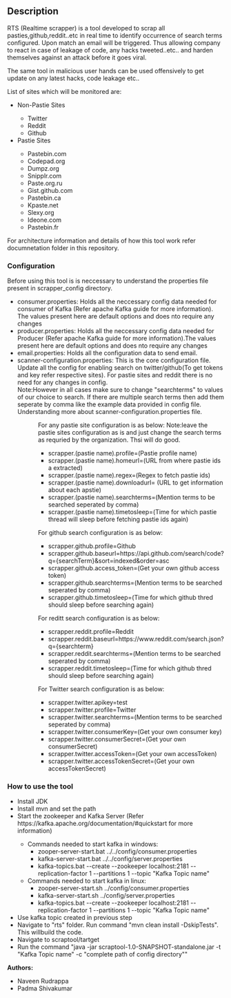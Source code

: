 <h2>Description</h2>
RTS (Realtime scrapper) is a tool developed to scrap all pasties,github,reddit..etc in real time to identify occurrence of search terms configured. Upon match an email will be triggered. Thus allowing company to react in case of leakage of code, any hacks tweeted..etc.. and harden themselves against an attack before it goes viral.

The same tool in malicious user hands can be used offensively to get update on any latest hacks, code leakage etc..

List of sites which will be monitored are:
<ul>
<li>Non-Pastie Sites</li>
<ul>
<li>Twitter</li>
<li>Reddit</li>
<li>Github</li>
</ul>
<li>Pastie Sites</li>
<ul>
<li>Pastebin.com</li>
<li>Codepad.org</li>
<li>Dumpz.org</li>
<li>Snipplr.com</li>
<li>Paste.org.ru</li>
<li>Gist.github.com</li>
<li>Pastebin.ca</li>
<li>Kpaste.net</li>
<li>Slexy.org</li>
<li>Ideone.com</li>
<li>Pastebin.fr</li>
</ul>
</ul>
For architecture information and details of how this tool work refer documnetation folder in this repository.

<h3>Configuration</h3>

Before using this tool is is neccessary to understand the properties file present in scrapper_config directory.  
<ul>
<li>consumer.properties: Holds all the neccessary config data needed for consumer of Kafka (Refer apache Kafka guide for more information). The values present here are default options and does nto require any changes</li>  
<li>producer.properties: Holds all the neccessary config data needed for Producer (Refer apache Kafka guide for more information).The values present here are default options and does nto require any changes</li>  
<li>email.properties: Holds all the configuration data to send email.</li>  
<li>scanner-configuration.properties: This is the core configuration file. Update all the config for enabling search on twitter/github(To get tokens and key refer respective sites). For  pastie sites and reddit there is no need for any changes in config.</li>  
Note:However in all cases make sure to change "searchterms" to values of our choice to search. If there are multiple search terms then add them seperate by comma like the example data provided in config file. </br>
Understanding more about scanner-configuration.properties file.
<ul>
<ul>
For any pastie site configuration is as below:
Note:leave the pastie sites configuration as is and just change the search terms as requried by the organization. Thsi will do good.
<ul>
<li>scrapper.(pastie name).profile=(Pastie profile name)</li>
<li>scrapper.(pastie name).homeurl=(URL from where pastie ids a extracted)</li>
<li>scrapper.(pastie name).regex=(Regex to fetch pastie ids)</li>
<li>scrapper.(pastie name).downloadurl= (URL to get information about each apstie)</li>
<li>scrapper.(pastie name).searchterms=(Mention terms to be searched seperated by comma)</li>
<li>scrapper.(pastie name).timetosleep=(Time for which pastie thread will sleep before fetching pastie ids again)</li>
</ul>
</ul>
<ul>
For github search configuration is as below:
<ul>
<li>scrapper.github.profile=Github</li>
<li>scrapper.github.baseurl=https://api.github.com/search/code?q={searchTerm}&sort=indexed&order=asc</li>
<li>scrapper.github.access_token=(Get your own github access token)</li>
<li>scrapper.github.searchterms=(Mention terms to be searched seperated by comma)</li>
<li>scrapper.github.timetosleep=(Time for which github thred should sleep before searching again)</li>
</ul>
</ul>

<ul>
For reditt search configuration is as below:
<ul>
<li>scrapper.reddit.profile=Reddit</li>
<li>scrapper.reddit.baseurl=https://www.reddit.com/search.json?q={searchterm}</li>
<li>scrapper.reddit.searchterms=(Mention terms to be searched seperated by comma)</li>
<li>scrapper.reddit.timetosleep=(Time for which github thred should sleep before searching again)</li>
</ul>
</ul>

<ul>
For Twitter search configuration is as below:
<ul>
<li>scrapper.twitter.apikey=test</li>
<li>scrapper.twitter.profile=Twitter</li>
<li>scrapper.twitter.searchterms=(Mention terms to be searched seperated by comma)</li>
<li>scrapper.twitter.consumerKey=(Get your own consumer key)</li>
<li>scrapper.twitter.consumerSecret=(Get your own consumerSecret)</li>
<li>scrapper.twitter.accessToken=(Get your own accessToken)</li>
<li>scrapper.twitter.accessTokenSecret=(Get your own accessTokenSecret)</li>
</ul>
</ul>

</ul>
</ul>

<h3>How to use the tool</h3> 
<ul>
<li>Install JDK</li> 
<li>Install mvn and set the path</li> 
<li>Start the zookeeper and Kafka Server (Refer https://kafka.apache.org/documentation/#quickstart for more information) </li>
<ul>
<li>
Commands needed to start kafka in windows:
<ul>
<li>zooper-server-start.bat ../../config/consumer.properties</li>
<li>kafka-server-start.bat ../../config/server.properties</li>
<li>kafka-topics.bat --create --zookeeper localhost:2181  --replication-factor 1 --partitions 1 --topic "Kafka Topic name"</li>
</ul>
</li>
<li>
Commands needed to start kafka in linux:
<ul>
<li>zooper-server-start.sh ../config/consumer.properties
<li>kafka-server-start.sh ../config/server.properties
<li>kafka-topics.bat --create --zookeeper localhost:2181  --replication-factor 1 --partitions 1 --topic "Kafka Topic name"
</ul>
</li>

</ul>    
<li>Use kafka topic created in previous step </li> 
<li>Navigate to "rts" folder. Run command "mvn clean install -DskipTests". This willbuild the code.</li> 
<li>Navigate to scraptool/tartget  </li> 
<li>Run the command "java -jar scraptool-1.0-SNAPSHOT-standalone.jar -t "Kafka Topic name" -c "complete path of config directory"" </li>   
</ul>


<b>Authors:</b>
<ul>
<li>Naveen Rudrappa </li>                                                                                               
<li>Padma Shivakumar</li> 
</ul>
